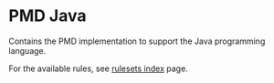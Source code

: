 # PMD Java

Contains the PMD implementation to support the Java programming language.

For the available rules, see <a href="rules/index.html">rulesets index</a> page.
